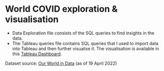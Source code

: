 # World COVID exploration & visualisation
* Data Exploration file consists of the SQL queries to find insights in the data.
* The Tableau queries file contains SQL queries that I used to import data into Tableau and then further visualise it. The visualisation is available in this [Tableau Dashboard](https://public.tableau.com/views/WorldwideCOVID_16516369248040/Dashboard1?:language=en-US&:display_count=n&:origin=viz_share_link).

Dataset source: [Our World in Data](https://ourworldindata.org/coronavirus#explore-the-global-situation)
(as of 19 April 2022)
